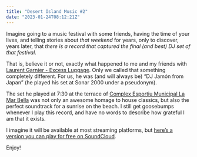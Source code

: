 ```yaml
---
title: "Desert Island Music #2"
date: "2023-01-24T08:12:21Z"
---
```

Imagine going to a music festival with some friends, having the time of your lives, and telling stories about _that weekend_ for years, only to discover, years later, that _there is a record that captured the final (and best) DJ set of that festival_.

That is, believe it or not, exactly what happened to me and my friends with [Laurent Garnier - Excess Luggage](https://www.discogs.com/master/44152-Laurent-Garnier-Excess-Luggage). Only we called that something completely different. For us, he was (and will always be) “DJ Jamón from Japan” (he played his set at Sonar 2000 under a pseudonym).

The set he played at 7:30 at the terrace of [Complex Esportiu Municipal La Mar Bella](https://goo.gl/maps/nRniQyXvUPd7wE9J9) was not only an awesome homage to house classics, but also the perfect soundtrack for a sunrise on the beach. I still get goosebumps whenever I play this record, and have no words to describe how grateful I am that it exists.

I imagine it will be available at most streaming platforms, but [here’s a version you can play for free on SoundCloud](https://soundcloud.com/theclassicmixcdseries/laurent-garnier-excess-sonar).

Enjoy!

